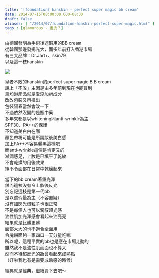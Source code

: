 ```yaml
---
title: '[foundation] hanskin - perfect super magic bb cream'
date: 2014-07-15T08:00:00.000+08:00
draft: false
aliases: [ "/2014/07/foundation-hanskin-perfect-super-magic.html" ]
tags : [glamorous - 畫皮？]
---
```


由德國發明為手術後遮瑕用的BB cream  
從韓國那邊發揚光大，而多年前打入香港市場  
有三大品牌：Dr.Jart+、skin79  
以及這一枝hanskin  

![](/images/hanskinbb.jpg)

皇者不敗的hanskin的perfect super magic B.B cream  
說上「不敗」主因是由多年前到現在也能買到  
需知道產品就是愛添加新成分  
改改包裝又再推出  
包裝陽春當然會改一下  
不過依然沒變的是瓶中藥  
多年來都是以whitening同anti-wrinkle為主  
SPF30、PA++的保護  
不知道美白白在哪  
顏色帶粉可能是所謂妝後美白感  
加上PA++不容易曬黑這樣吧  
而anti-wrinkle這個是肯定又的  
滋潤感足，上妝是已填平了乾紋  
不會乾燥的用後效果  
絕不令面部在日常中乾燥起來  
  
當下的bb cream著重光澤  
然而這枝沒有令上妝後反光  
別忘記這枝是第一代bb  
是以遮瑕最為主（不容置疑）  
沒有加閃光蛋粒子也很正常  
不是每個人也可以駕馭超光感  
油性肌加光澤感會看起來油亮亮  
結果就是比髒更髒  
面部大大的也不適合全面用  
令塊餅面夠一家四口一天分量吃嘛  
所以呢，這種平實的bb也是應在市場走動的  
雖然我不是油性肌而面也不算大  
然而不待超反光的妝會看起來成熟點  
（好啦我也有是需要成熟感的時候）  
  
經典就是經典，繼續賣下去吧～
